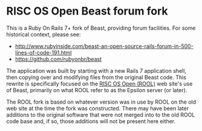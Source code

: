 # RISC OS Open Beast forum fork

This is a Ruby On Rails 7+ fork of Beast, providing forum facilities. For some historical context, please see:

* http://www.rubyinside.com/beast-an-open-source-rails-forum-in-500-lines-of-code-191.html
* https://github.com/rubyonbr/beast

The application was built by starting with a new Rails 7 application shell, then copying over and modifying files from the original Beast code. This rewrite is specifically focused on the [RISC OS Open (ROOL)](https://www.riscosopen.org/) web site's use of Beast, primarily on what ROOL refer to as the Epsilon server (or later).

The ROOL fork is based on whatever version was in use by ROOL on the old web site at the time the fork was constructed. There may have been later additions to the original software that were not merged into to the old ROOL code base and, if so, those additions will not be present here either.
